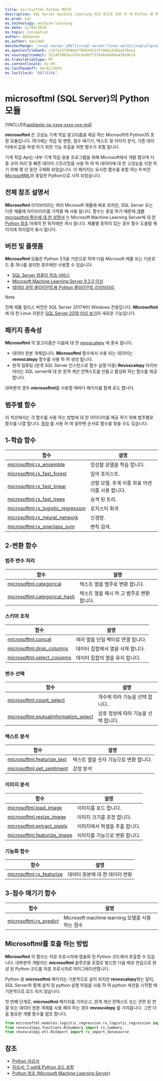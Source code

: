 ```yaml
---
title: microsoftml Python 패키지
description: SQL Server machine learning 워크 로드와 관련 하 여 Python 용 Microsoft machine learning 알고리즘 및 모델을 소개 합니다.
ms.prod: sql
ms.technology: machine-learning
ms.date: 12/04/2018
ms.topic: conceptual
author: dphansen
ms.author: davidph
monikerRange: '>=sql-server-2017||>=sql-server-linux-ver15||=sqlallproducts-allversions'
ms.openlocfilehash: c7e7a25749484ff0db4d133f10862438ae5f8ea1
ms.sourcegitcommit: 321497065ecd7ecde9bff378464db8da426e9e14
ms.translationtype: MT
ms.contentlocale: ko-KR
ms.lasthandoff: 08/01/2019
ms.locfileid: "68715146"
---
```

# <a name="microsoftml-python-module-in-sql-server"></a>microsoftml (SQL Server)의 Python 모듈
[!INCLUDE[appliesto-ss-xxxx-xxxx-xxx-md](../../includes/appliesto-ss-xxxx-xxxx-xxx-md.md)]

**microsoftml** 은 고성능 기계 학습 알고리즘을 제공 하는 Microsoft의 Python35 호환 모듈입니다. 여기에는 학습 및 변환, 점수 매기기, 텍스트 및 이미지 분석, 기존 데이터에서 값을 파생 하기 위한 기능 추출을 위한 함수가 포함 됩니다.

기계 학습 Api는 내부 기계 학습 응용 프로그램을 위해 Microsoft에서 개발 했으며 다중 코어 처리 및 빠른 데이터 스트리밍을 사용 하 여 빅 데이터에 대 한 고성능을 지원 하기 위해 몇 년 동안 구체화 되었습니다. 이 패키지는 유사한 함수를 포함 하는 R 버전 [MicrosoftML](../r/ref-r-microsoftml.md)와 동일한 Python으로 시작 되었습니다. 

## <a name="full-reference-documentation"></a>전체 참조 설명서

**Microsoftml** 라이브러리는 여러 Microsoft 제품에 배포 되지만, SQL Server 또는 다른 제품에 라이브러리를 가져올 때 사용 됩니다. 함수는 동일 하기 때문에 [개별 microsoftml 함수에 대 한 설명서](https://docs.microsoft.com/machine-learning-server/python-reference/microsoftml/microsoftml-package) 는 Microsoft Machine Learning Server에 대 한 [Python 참조](https://docs.microsoft.com/machine-learning-server/python-reference/introducing-python-package-reference) 아래의 한 위치에만 게시 됩니다. 제품별 동작이 있는 경우 함수 도움말 페이지에 차이점이 표시 됩니다.

## <a name="versions-and-platforms"></a>버전 및 플랫폼

**Microsoftml** 모듈은 Python 3.5을 기반으로 하며 다음 Microsoft 제품 또는 다운로드 중 하나를 설치한 경우에만 사용할 수 있습니다.

+ [SQL Server 컴퓨터 학습 서비스](../install/sql-machine-learning-services-windows-install.md)
+ [Microsoft Machine Learning Server 9.2.0 이상](https://docs.microsoft.com/machine-learning-server/)
+ [데이터 과학 클라이언트용 Python 클라이언트 라이브러리](setup-python-client-tools-sql.md)

> [!NOTE]
> 전체 제품 릴리스 버전은 SQL Server 2017부터 Windows 전용입니다. **Microsoftml** 에 대 한 Linux 지원은 [SQL Server 2019 미리 보기](../../linux/sql-server-linux-setup-machine-learning.md)의 새로운 기능입니다.

## <a name="package-dependencies"></a>패키지 종속성

**Microsoftml** 의 알고리즘은 다음에 대 한 [revoscalepy](ref-py-revoscalepy.md) 에 종속 됩니다.

+ 데이터 원본 개체입니다. **Microsoftml** 함수에서 사용 되는 데이터는 **revoscalepy** 함수를 사용 하 여 생성 됩니다.
+ 원격 컴퓨팅 (원격 SQL Server 인스턴스로 함수 실행 이동) **Revoscalepy** 라이브러리는 SQL server에 대 한 원격 계산 컨텍스트를 만들고 활성화 하는 함수를 제공 합니다.

대부분의 경우 **microsoftml**를 사용할 때마다 패키지를 함께 로드 합니다.

## <a name="functions-by-category"></a>범주별 함수

이 섹션에서는 각 함수를 사용 하는 방법에 대 한 아이디어를 제공 하기 위해 범주별로 함수를 나열 합니다. [목차](https://docs.microsoft.com/machine-learning-server/python-reference/introducing-python-package-reference) 를 사용 하 여 알파벳 순서로 함수를 찾을 수도 있습니다.

## <a name="1-training-functions"></a>1-학습 함수

| 함수 | 설명 |
|----------|-------------|
|[microsoftml.rx_ensemble](https://docs.microsoft.com/machine-learning-server/python-reference/microsoftml/rx-ensemble) | 앙상블 모델을 학습 합니다. |
|[microsoftml.rx_fast_forest](https://docs.microsoft.com/machine-learning-server/python-reference/microsoftml/rx-fast-forest)  | 임의 포리스트. |
|[microsoftml.rx_fast_linear](https://docs.microsoft.com/machine-learning-server/python-reference/microsoftml/rx-fast-linear) | 선형 모델. 추계 이중 좌표 어센더를 사용 합니다. |
|[microsoftml.rx_fast_trees](https://docs.microsoft.com/machine-learning-server/python-reference/microsoftml/rx-fast-trees) | 승격 된 트리. |
|[microsoftml.rx_logistic_regression](https://docs.microsoft.com/machine-learning-server/python-reference/microsoftml/rx-logistic-regression) | 로지스틱 회귀 |
|[microsoftml.rx_neural_network](https://docs.microsoft.com/machine-learning-server/python-reference/microsoftml/rx-neural-network) | 신경망. |
|[microsoftml.rx_oneclass_svm](https://docs.microsoft.com/machine-learning-server/python-reference/microsoftml/rx-oneclass-svm) | 변칙 검색. |

<a name="ml-transforms"></a>

## <a name="2-transform-functions"></a>2-변환 함수

### <a name="categorical-variable-handling"></a>범주 변수 처리

| 함수 | 설명 |
|----------|-------------|
|[microsoftml.categorical](https://docs.microsoft.com/machine-learning-server/python-reference/microsoftml/categorical) | 텍스트 열을 범주로 변환 합니다. |
|[microsoftml.categorical_hash](https://docs.microsoft.com/machine-learning-server/python-reference/microsoftml/categorical-hash) | 텍스트 열을 해시 하 고 범주로 변환 합니다. |

### <a name="schema-manipulation"></a>스키마 조작

| 함수 | 설명 |
|----------|-------------|
|[microsoftml.concat](https://docs.microsoft.com/machine-learning-server/python-reference/microsoftml/concat) | 여러 열을 단일 벡터로 연결 합니다. |
|[microsoftml.drop_columns](https://docs.microsoft.com/machine-learning-server/python-reference/microsoftml/drop-columns) | 데이터 집합에서 열을 삭제 합니다. |
|[microsoftml.select_columns](https://docs.microsoft.com/machine-learning-server/python-reference/microsoftml/select-columns) | 데이터 집합의 열을 유지 합니다. |


### <a name="variable-selection"></a>변수 선택

| 함수 | 설명 |
|----------|-------------|
|[microsoftml.count_select](https://docs.microsoft.com/machine-learning-server/python-reference/microsoftml/count-select) |개수에 따라 기능을 선택 합니다. |
|[microsoftml.mutualinformation_select](https://docs.microsoft.com/machine-learning-server/python-reference/microsoftml/mutualinformation-select) | 상호 정보에 따라 기능을 선택 합니다. |


### <a name="text-analytics"></a>텍스트 분석

| 함수 | 설명 |
|----------|-------------|
|[microsoftml.featurize_text](https://docs.microsoft.com/machine-learning-server/python-reference/microsoftml/featurize-text) | 텍스트 열을 숫자 기능으로 변환 합니다. |
|[microsoftml.get_sentiment](https://docs.microsoft.com/machine-learning-server/python-reference/microsoftml/get-sentiment) | 감정 분석 |


### <a name="image-analytics"></a>이미지 분석 

| 함수 | 설명 |
|----------|-------------|
|[microsoftml.load_image](https://docs.microsoft.com/machine-learning-server/python-reference/microsoftml/load-image) | 이미지를 로드 합니다. |
|[microsoftml.resize_image](https://docs.microsoft.com/machine-learning-server/python-reference/microsoftml/resize-image) | 이미지 크기를 조정 합니다. |
|[microsoftml.extract_pixels](https://docs.microsoft.com/machine-learning-server/python-reference/microsoftml/extract-pixels) | 이미지에서 픽셀을 추출 합니다. |
|[microsoftml.featurize_image](https://docs.microsoft.com/machine-learning-server/python-reference/microsoftml/featurize-image) | 이미지를 기능으로 변환 합니다. |

### <a name="featurization-functions"></a>기능화 함수

| 함수 | 설명 |
|----------|-------------|
|[microsoftml.rx_featurize](https://docs.microsoft.com/machine-learning-server/python-reference/microsoftml/rx-featurize) | 데이터 원본에 대 한 데이터 변환 |

<a name="ml-scoring"></a>

## <a name="3-scoring-functions"></a>3-점수 매기기 함수

| 함수 | 설명 |
|----------|-------------|
|[microsoftml.rx_predict](https://docs.microsoft.com/machine-learning-server/python-reference/microsoftml/rx-predict) | Microsoft machine learning 모델을 사용 하는 점수 |

## <a name="how-to-call-microsoftml"></a>Microsoftml를 호출 하는 방법

**Microsoftml** 의 함수는 저장 프로시저에 캡슐화 된 Python 코드에서 호출할 수 있습니다. 대부분의 개발자는 **microsoftml** 솔루션을 로컬로 빌드한 다음 배포 연습으로 완성 된 Python 코드를 저장 프로시저로 마이그레이션합니다.

Python 용 **microsoftml** 패키지는 기본적으로 설치 되지만 **revoscalepy**와는 달리, SQL Server와 함께 설치 된 python 실행 파일을 사용 하 여 python 세션을 시작할 때 기본적으로 로드 되지 않습니다.

첫 번째 단계로, **microsoftml** 패키지를 가져오고, 원격 계산 컨텍스트 또는 관련 된 연결 또는 데이터 원본 개체를 사용 해야 하는 경우 **revoscalepy** 를 가져옵니다. 그런 다음 필요한 개별 함수를 참조 합니다.

```python
from microsoftml.modules.logistic_regression.rx_logistic_regression import rx_logistic_regression
from revoscalepy.functions.RxSummary import rx_summary
from revoscalepy.etl.RxImport import rx_import_datasource
```

## <a name="see-also"></a>참조

+ [Python 자습서](../tutorials/sql-server-python-tutorials.md)
+ [자습서: T-sql에 Python 코드 포함](../tutorials/run-python-using-t-sql.md)
+ [Python 참조 (Microsoft Machine Learning Server)](https://docs.microsoft.com/machine-learning-server/python-reference/introducing-python-package-reference)

